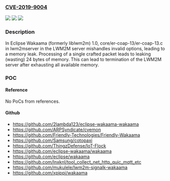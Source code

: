 ### [CVE-2019-9004](https://cve.mitre.org/cgi-bin/cvename.cgi?name=CVE-2019-9004)
![](https://img.shields.io/static/v1?label=Product&message=n%2Fa&color=blue)
![](https://img.shields.io/static/v1?label=Version&message=n%2Fa%20&color=brightgreen)
![](https://img.shields.io/static/v1?label=Vulnerability&message=n%2Fa&color=brightgreen)

### Description

In Eclipse Wakaama (formerly liblwm2m) 1.0, core/er-coap-13/er-coap-13.c in lwm2mserver in the LWM2M server mishandles invalid options, leading to a memory leak. Processing of a single crafted packet leads to leaking (wasting) 24 bytes of memory. This can lead to termination of the LWM2M server after exhausting all available memory.

### POC

#### Reference
No PoCs from references.

#### Github
- https://github.com/2lambda123/eclipse-wakaama-wakaama
- https://github.com/ARPSyndicate/cvemon
- https://github.com/Friendly-Technologies/Friendly-Wakaama
- https://github.com/Samsung/cotopaxi
- https://github.com/ThingzDefense/IoT-Flock
- https://github.com/eclipse-wakaama/wakaama
- https://github.com/eclipse/wakaama
- https://github.com/lnxknl/tool_collect_net_http_quic_mqtt_etc
- https://github.com/mukulele/lwm2m-signalk-wakaama
- https://github.com/xpippi/wakaama

